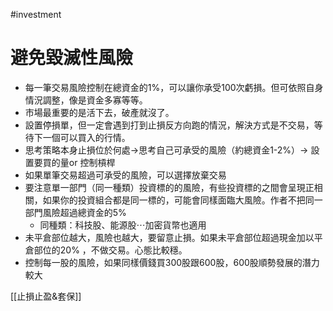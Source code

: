 #investment  

# 避免毀滅性風險
- 每一筆交易風險控制在總資金的1%，可以讓你承受100次虧損。但可依照自身情況調整，像是資金多寡等等。
- 市場最重要的是活下去，破產就沒了。
- 設置停損單，但一定會遇到打到止損反方向跑的情況，解決方式是不交易，等待下一個可以買入的行情。
- 思考策略本身止損位於何處→思考自己可承受的風險（約總資金1-2%）→ 設置要買的量or 控制槓桿
- 如果單筆交易超過可承受的風險，可以選擇放棄交易
- 要注意單一部門（同一種類）投資標的的風險，有些投資標的之間會呈現正相關，如果你的投資組合都是同一標的，可能會同樣面臨大風險。作者不把同一部門風險超過總資金的5%
	- 同種類：科技股、能源股⋯加密貨幣也適用
- 未平倉部位越大，風險也越大，要留意止損。如果未平倉部位超過現金加以平倉部位的20% ，不做交易。心態比較穩。
- 控制每一股的風險，如果同樣價錢買300股跟600股，600股順勢發展的潛力較大

[[止損止盈&套保]]